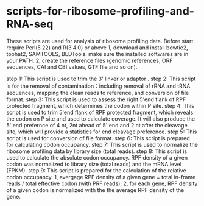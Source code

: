 # scripts-for-ribosome-profiling-and-RNA-seq

These scripts are used for analysis of ribosome profiling data.
Before start
require Perl(5.22) and R(3.4.0) or above
1, download and install bowtie2, tophat2, SAMTOOLS, BEDTools. make sure the installed softwares are in your PATH.
2, create the reference files (genomic references, ORF sequences, CAI and CBI values, GTF file and so on).

step 1: This script is used to trim the 3' linker or adaptor . 
step 2: This script is for the removal of contamination：including removal of rRNA and tRNA sequences, mapping the clean reads to reference, and conversion of file format. 
step 3: This script is used to assess the right 5'end flank of RPF protected fragment, which determines the codon within P site.
step 4: This script is used to trim 5'end flank of RPF protected fragment, which reveals the codon on P site and used to calculate coverage. It will also produce the 5' end prefernce of 4 nt, 2nt ahead of 5' end and 2 nt after the cleavage site, which will provide a statistics for end cleavage preference.
step 5: This script is used for conversion of file format.
step 6: This script is prepared for calculating codon occupancy. 
step 7: This script is used to normalize the ribosome profiling data by library size (total reads).
step 8: This script is used to calculate the absolute codon occupancy. RPF density of a given codon was normalized to library size (total reads) and the mRNA level (FPKM).
step 9: This script is prepared for the calculation of the relative codon occupancy. 1, avergage RPF density of a given gene = total in-frame reads / total effective codon (with PRF reads); 2, for each gene, RPF density of a given codon is normalized with the the average RPF density of the gene.
